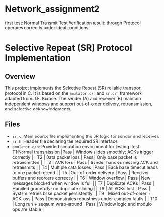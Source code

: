 # Network_assignment2
first test: Normal Transmit Test
Verification result: through 
Protocol operates correctly under ideal conditions.
# Selective Repeat (SR) Protocol Implementation

## Overview

This project implements the Selective Repeat (SR) reliable transport protocol in C. It is based on the `emulator.c/h` and `sr.c/h` framework adapted from J.F. Kurose. The sender (A) and receiver (B) maintain independent windows and support out-of-order delivery, retransmission, and selective acknowledgments.
## Files
- `sr.c`: Main source file implementing the SR logic for sender and receiver.
- `sr.h`: Header file declaring the required SR interface.
- `emulator.c/h`: Provided simulation environment for testing.
test
T1:Normal transmission |Pass | Window slides smoothly; ACKs trigger correctly |
| T2   | Data packet loss  | Pass | Only base packet is retransmitted |
| T3   | ACK loss | Pass | Sender handles missing ACK and retransmits |
| T4   | Multiple data losses | Pass | Each base timeout leads to one packet resend |
| T5   | Out-of-order delivery  | Pass | Receiver buffers and reorders correctly |
| T6   | Window overflow | Pass | New messages blocked when window is full |
| T7   | Duplicate ACKs | Pass | Handled gracefully; no duplicate sliding |
| T8   | All ACKs lost  | Pass | System retries base packet persistently |
| T9   | Mixed out-of-order + ACK loss | Pass | Demonstrates robustness under complex faults |
| T10  | Long run + seqnum wrap-around | Pass | Window logic and modulo ops are stable |


